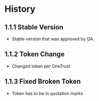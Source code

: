 # History

## 1.1.1 Stable Version

-   Stable version that was approved by QA.

## 1.1.2 Token Change

-   Changed token per OneTrust

## 1.1.3 Fixed Broken Token

-   Token has to be in quotation marks
